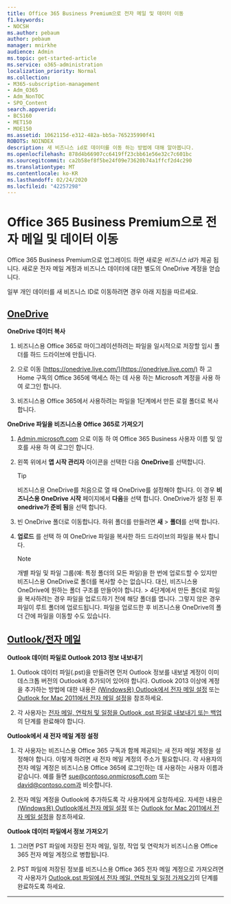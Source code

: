 ```yaml
---
title: Office 365 Business Premium으로 전자 메일 및 데이터 이동
f1.keywords:
- NOCSH
ms.author: pebaum
author: pebaum
manager: mnirkhe
audience: Admin
ms.topic: get-started-article
ms.service: o365-administration
localization_priority: Normal
ms.collection:
- M365-subscription-management
- Adm_O365
- Adm_NonTOC
- SPO_Content
search.appverid:
- BCS160
- MET150
- MOE150
ms.assetid: 1062115d-e312-482a-bb5a-765235990f41
ROBOTS: NOINDEX
description: 새 비즈니스 id로 데이터를 이동 하는 방법에 대해 알아봅니다.
ms.openlocfilehash: 878d4b66907cc6419ff23cbb61e56e32c7c601bc
ms.sourcegitcommit: ca2b58ef8f5be24f09e73620b74a1ffcf2d4c290
ms.translationtype: MT
ms.contentlocale: ko-KR
ms.lasthandoff: 02/24/2020
ms.locfileid: "42257298"
---
```

# <a name="move-email-and-data-to-office-365-business-premium"></a>Office 365 Business Premium으로 전자 메일 및 데이터 이동

Office 365 Business Premium으로 업그레이드 하면 새로운 *비즈니스 id*가 제공 됩니다. 새로운 전자 메일 계정과 비즈니스 데이터에 대한 별도의 OneDrive 계정을 얻습니다. 
  
일부 개인 데이터를 새 비즈니스 ID로 이동하려면 경우 아래 지침을 따르세요.
  
## <a name="onedrive"></a>[OneDrive](#tab/OneDrive)
  
 **OneDrive 데이터 복사**
1. 비즈니스용 Office 365로 마이그레이션하려는 파일을 일시적으로 저장할 임시 폴더를 하드 드라이브에 만듭니다.
    
2. 으로 이동 [https://onedrive.live.com/](https://onedrive.live.com/) 하 고 Home 구독의 Office 365에 액세스 하는 데 사용 하는 Microsoft 계정을 사용 하 여 로그인 합니다. 
    
3. 비즈니스용 Office 365에서 사용하려는 파일을 1단계에서 만든 로컬 폴더로 복사합니다.
    
 **OneDrive 파일을 비즈니스용 Office 365로 가져오기**
1. [Admin.microsoft.com](https://go.microsoft.com/fwlink/?LinkId=816877) 으로 이동 하 여 Office 365 Business 사용자 이름 및 암호를 사용 하 여 로그인 합니다. 
    
2. 왼쪽 위에서 **앱 시작 관리자** 아이콘을 선택한 다음 **OneDrive**를 선택합니다.
  
    > [!TIP]
    > 비즈니스용 OneDrive를 처음으로 열 때 OneDrive를 설정해야 합니다. 이 경우 **비즈니스용 OneDrive 시작** 페이지에서 **다음**을 선택 합니다. OneDrive가 설정 된 후 **onedrive가 준비 됨**을 선택 합니다. 
  
3. 빈 OneDrive 폴더로 이동합니다. 하위 폴더를 만들려면 **새** \> **폴더**를 선택 합니다.

4. **업로드** 를 선택 하 여 OneDrive 파일을 복사한 하드 드라이브의 파일을 복사 합니다. 
  
    > [!NOTE]
    >  개별 파일 및 파일 그룹(예: 특정 폴더의 모든 파일)을 한 번에 업로드할 수 있지만 비즈니스용 OneDrive로 폴더를 복사할 수는 없습니다. 대신, 비즈니스용 OneDrive에 원하는 폴더 구조를 만들어야 합니다. >  4단계에서 만든 폴더로 파일을 복사하려는 경우 파일을 업로드하기 전에 해당 폴더를 엽니다. 그렇지 않은 경우 파일이 루트 폴더에 업로드됩니다. 파일을 업로드한 후 비즈니스용 OneDrive의 폴더 간에 파일을 이동할 수도 있습니다. 
  
## <a name="outlookemail"></a>[Outlook/전자 메일](#tab/Outlook)
  
 **Outlook 데이터 파일로 Outlook 2013 정보 내보내기**
1. Outlook 데이터 파일(.pst)을 만들려면 먼저 Outlook 정보를 내보낼 계정이 이미 데스크톱 버전의 Outlook에 추가되어 있어야 합니다. Outlook 2013 이상에 계정을 추가하는 방법에 대한 내용은 [(Windows용) Outlook에서 전자 메일 설정](https://support.office.com/article/6e27792a-9267-4aa4-8bb6-c84ef146101b.aspx) 또는 [Outlook for Mac 2011에서 전자 메일 설정](https://support.office.com/article/d7b404a0-6e18-4d95-bed8-2de7661563ca.aspx)을 참조하세요.
    
2. 각 사용자는 [전자 메일, 연락처 및 일정을 Outlook .pst 파일로 내보내기 또는 백업](https://support.office.com/article/14252b52-3075-4e9b-be4e-ff9ef1068f91.aspx)의 단계를 완료해야 합니다.
    
 **Outlook에서 새 전자 메일 계정 설정**
1. 각 사용자는 비즈니스용 Office 365 구독과 함께 제공되는 새 전자 메일 계정을 설정해야 합니다. 이렇게 하려면 새 전자 메일 계정의 주소가 필요합니다. 각 사용자의 전자 메일 계정은 비즈니스용 Office 365에 로그인하는 데 사용하는 사용자 이름과 같습니다. 예를 들면 sue@contoso.onmicrosoft.com 또는 david@contoso.com과 비슷합니다.
    
2. 전자 메일 계정을 Outlook에 추가하도록 각 사용자에게 요청하세요. 자세한 내용은 [(Windows용) Outlook에서 전자 메일 설정](https://support.office.com/article/6e27792a-9267-4aa4-8bb6-c84ef146101b.aspx) 또는 [Outlook for Mac 2011에서 전자 메일 설정](https://support.office.com/article/d7b404a0-6e18-4d95-bed8-2de7661563ca.aspx)을 참조하세요.
    
 **Outlook 데이터 파일에서 정보 가져오기**
1. 그러면 PST 파일에 저장된 전자 메일, 일정, 작업 및 연락처가 비즈니스용 Office 365 전자 메일 계정으로 병합됩니다.
    
2. PST 파일에 저장된 정보를 비즈니스용 Office 365 전자 메일 계정으로 가져오려면 각 사용자가 [Outlook.pst 파일에서 전자 메일, 연락처 및 일정 가져오기](https://support.office.com/article/431a8e9a-f99f-4d5f-ae48-ded54b3440ac.aspx)의 단계를 완료하도록 하세요.
    
---

